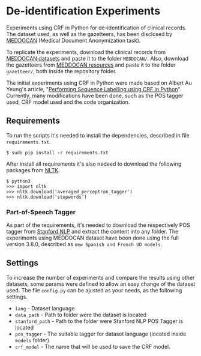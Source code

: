 # De-identification Experiments

Experiments using CRF in Python for de-identification of clinical records. The dataset used, as well as the gazetteers, has been disclosed by [MEDDOCAN](http://temu.bsc.es/meddocan/) (Medical Document Anonymization task).

To replicate the experiments, download the clinical records from [MEDDOCAN datasets](http://temu.bsc.es/meddocan/index.php/data/) and paste it to the folder ```MEDDOCAN/```. Also, download the gazetteers from [MEDDOCAN resources](http://temu.bsc.es/meddocan/index.php/resources/) and paste it to the folder ```gazetteer/```, both inside the repository folder.

The initial experiments using CRF in Python were made based on Albert Au Yeung's article, "[Performing Sequence Labelling using CRF in Python](http://www.albertauyeung.com/post/python-sequence-labelling-with-crf/)". Currently, many modifications have been done, such as the POS tagger used, CRF model used and the code organization.

## Requirements

To run the scripts it's needed to install the dependencies, described in file ```requirements.txt```.

    $ sudo pip install -r requirements.txt

After install all requirements it's also nedeed to download the following packages from [NLTK](https://www.nltk.org/).

    $ python3
    >>> import nltk
    >>> nltk.download('averaged_perceptron_tagger')
    >>> nltk.download('stopwords')

### Part-of-Speech Tagger

As part of the requirements, it's needed to download the respectively POS tagger from [Stanford NLP](https://nlp.stanford.edu/software/tagger.html) and extract the content into any folder. The experiments using MEDDOCAN dataset have been done using the full version 3.8.0, described as ```new Spanish and French UD models```.

## Settings

To increase the number of experiments and compare the results using other datasets, some params were defined to allow an easy change of the dataset used. The file ```config.py``` can be ajusted as your needs, as the following settings.

* ```lang``` - Dataset language
* ```data_path``` - Path to folder were the dataset is located
* ```stanford_path``` - Path to the folder were Stanford NLP POS Tagger is located
* ```pos_tagger``` - The suitable tagger for dataset language (located inside ```models``` folder) 
* ```crf_model``` - The name that will be used to save the CRF model.
